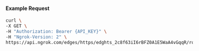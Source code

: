 <!-- Code generated for API Clients. DO NOT EDIT. -->

#### Example Request

```bash
curl \
-X GET \
-H "Authorization: Bearer {API_KEY}" \
-H "Ngrok-Version: 2" \
https://api.ngrok.com/edges/https/edghts_2c8f63iI6rBFZ0A1E5WaA4vGqqR/routes/edghtsrt_2c8f640hAXUKxIDphaEbpvgd34a/ip_restriction
```
